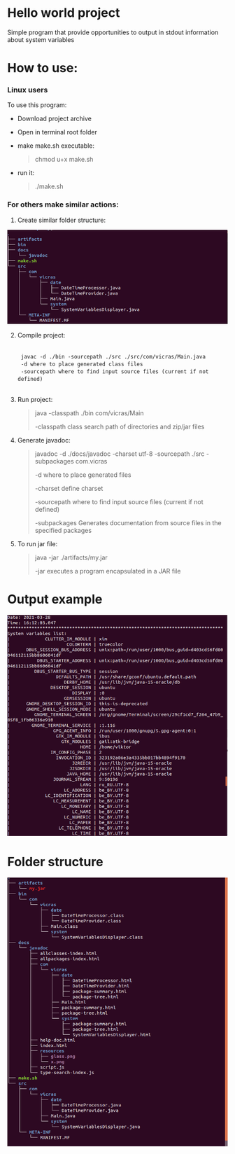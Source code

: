 # Hello world project 
Simple program that provide opportunities to output in stdout information about system variables
# How to use:
### Linux users
To use this program:
- Download project archive
- Open in terminal root folder
- make make.sh executable:
    > chmod u+x make.sh

- run it: 
    > ./make.sh

### For others make similar actions:
1.  Create similar folder structure:

![Folder structure before make.sh run](https://github.com/vicras/Leverx/blob/master/hello_world/output/start_tree.png)

2. Compile project: 

    <code>
    javac -d ./bin -sourcepath ./src ./src/com/vicras/Main.java
    -d where to place generated class files
    -sourcepath where to find input source files (current if not defined)
    </code>

3. Run project: 
    > java -classpath ./bin com/vicras/Main
    > 
    > -classpath class search path of directories and zip/jar files

4. Generate javadoc: 
    > javadoc -d ./docs/javadoc -charset utf-8  -sourcepath ./src -subpackages com.vicras
    > 
    > -d where to place generated files
    > 
    > -charset define charset
    > 
    > -sourcepath where to find input source files (current if not defined)
    > 
    > -subpackages Generates documentation from source files in the specified packages

5. To run jar file: 
    > java -jar ./artifacts/my.jar
    > 
    > -jar executes a program encapsulated in a JAR file

# Output example
![Output example](https://github.com/vicras/Leverx/blob/master/hello_world/output/output.png)

# Folder structure
![Folder structure after make.sh run](https://github.com/vicras/Leverx/blob/master/hello_world/output/end_tree.png)
